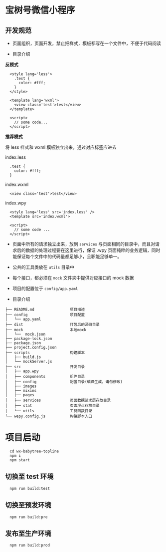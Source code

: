 # 宝树号微信小程序

## 开发规范

- 页面组织，页面开发，禁止把样式，模板都写在一个文件中，不便于代码阅读

- 目录介绍

**反模式**

```
  <style lang='less'>
    .test {
      color: #fff;
    }
  </style>

  <template lang='wxml'>
    <view class='test'>test</view>
  </template>
  
  <script>
    // some code...
  </script>
```

**推荐模式**

将 less 样式和 wxml 模板独立出来，通过对应标签应进去

index.less
```
  .test {
    color: #fff;
  }
```

index.wxml
```
  <view class='test'>test</view>
```

index.wpy
```
  <style lang='less' src='index.less' />
  <template src='index.wxml'>

  <script>
    // some code ...
  </script>
```

- 页面中所有的请求独立出来，放到 `services` 与页面相同的目录中，而且对请求后的数据的处理过程要在这里进行，保证 .wpy 页面纯粹的业务逻辑，同时能保证每个文件中的代码量都足够小，且职能足够单一。

- 公共的工具类放在 `utils` 目录中

- 每个接口，都必须在 `mock` 文件夹中提供对应接口的 mock 数据

- 项目的配置位于 `config/app.yaml`

- 目录介绍

```
├── README.md                项目描述
├── config                   项目配置
│   └── app.yaml
├── dist                     打包后的源码目录
├── mock                     本地mock
│   └──  mock.json
├── package-lock.json
├── package.json
├── project.config.json
├── scripts                  构建脚本
│   ├── build.js
│   └── mockServer.js
├── src                      开发目录
│   ├── app.wpy
│   ├── components           组件目录
│   ├── config               配置目录(编译生成，请勿修改)
│   ├── images
│   ├── mixins
│   ├── pages
│   ├── services             页面数据请求层存放目录
│   ├── stat                 页面埋点存放目录
│   └── utils                工具函数目录
└── wepy.config.js           构建脚本入口
```

# 项目启动

```
  cd wx-babytree-topline
  npm i
  npm start
```

## 切换至 test 环境

```
  npm run build:test
```

## 切换至预发环境

```
  npm run build:pre
```

## 发布至生产环境

```
  npm run build:prod
```

